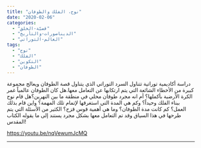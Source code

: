 ```yaml
---
title: "نوح، الفلك والطوفان"
date: "2020-02-06"
categories: 
  - "قضيّة-الخلق"
  - "الديناصورات-والتأريخ"
  - "العالم-التوراتي"
tags: 
  - "نوح"
  - "الفلك"
  - "التكوين"
  - "الطوفان"
---
```


دراسة أكاديمية توراتية تتناول السرد التوراتي الذي يتناول قصة الطوفان ويعالج مجموعة كبيرة من الأخطاء الشائعة التي يتم ارتكابها عن التعامل معها.هل كان الطوفان عالمياً غمر الكرة الأرضية بأكملها؟ أم انه مجرد طوفان محلي في منطقة ما بين النهرين؟هل قام نوح ببناء الفلك وحيداً؟ وكم هي المدة التي استغرقها لإتمام تلك المهمة؟ واين قام بذلك العمل؟ كم كانت مدة الطوفان؟ وما هي أهمية قوس قزح؟ الكثير من الأسئلة التي يتم طرحها في هذا السياق وقد تم التعامل معها بشكل مجرد يستند إلى ما يقوله الكتاب المقدس!

https://youtu.be/nqVewumJcMQ

* * *
